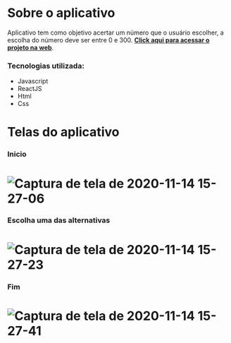 Sobre o aplicativo
=============
Aplicativo tem como objetivo acertar um número que o usuário escolher, a escolha do número deve ser entre 0 e 300.
 [**Click aqui para acessar o projeto na web**](https://2phd1.csb.app/ "https://2phd1.csb.app/").
 
 ### Tecnologias utilizada:
 - Javascript
 - ReactJS
 - Html
 - Css

Telas do aplicativo
=============
### Inicio
![Captura de tela de 2020-11-14 15-27-06](https://user-images.githubusercontent.com/56056456/99154370-08378580-268e-11eb-8396-7f9b06e28d71.png)
=============
### Escolha uma das alternativas
![Captura de tela de 2020-11-14 15-27-23](https://user-images.githubusercontent.com/56056456/99154485-dbd03900-268e-11eb-9300-1539d98487e1.png)
=============
### Fim
![Captura de tela de 2020-11-14 15-27-41](https://user-images.githubusercontent.com/56056456/99154491-e68ace00-268e-11eb-915a-5df199638af7.png)
=============
